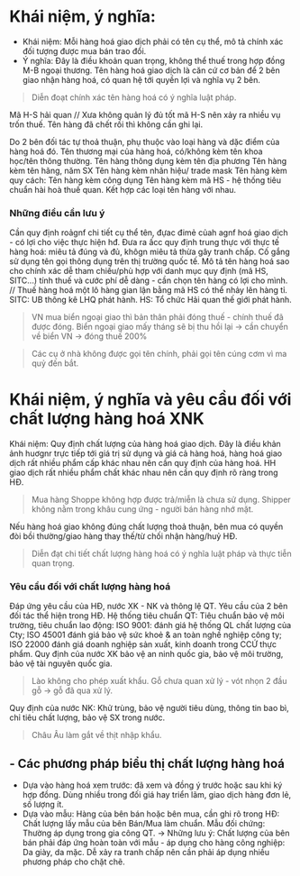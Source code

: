 # Khái niệm, ý nghĩa:
-  Khái niệm:
Mỗi hàng hoá giao dịch phải có tên cụ thể, mô tả chính xác đối tượng được mua bán trao đổi.
- Ý nghĩa: 
Đây là điều khoản quan trọng, không thể thuế trong hợp đồng M-B ngoại thương. Tên hàng hoá giao dịch là căn cứ cơ bản để 2 bên giao nhận hàng hoá, có quan hệ tới quyền lợi và nghĩa vụ 2 bên.
> Diễn đoạt chính xác tên hàng hoá có ý nghĩa luật pháp.

Mã H-S hải quan
// Xưa không quản lý đủ tốt mã H-S nên xảy ra nhiều vụ trốn thuế. Tên hàng đã chết rồi thì không cần ghi lại. 

Do 2 bên đối tác tự thoả thuận, phụ thuộc vào loại hàng và dặc điểm của hàng hoá đó.
Tên thương mại của hàng hoá, có/không kèm tên khoa học/tên thông thường.
Tên hàng thông dụng kèm tên địa phương
Tên hàng kèm tên hãng, năm SX
Tên hàng kèm nhãn hiệu/ trade mask
Tên hàng kèm quy cách:
Tên hàng kèm công dụng
Tên hàng kèm mã HS - hệ thống tiêu chuẩn hài hoà thuế quan.
Kết hợp các loại tên hàng với nhau.

### Những điều cần lưu ý
Cần quy định roảgnf chi tiết cụ thể tên, đựac đimẻ củah agnf hoá giao dịch - có lợi cho việc thực hiện hđ.
Đưa ra ấcc quy định trung thực với thực tế hàng hoá: miêu tả đúng và đủ, khôgn miêu tả thừa gây tranh chấp.
Cố gắng sử dụng tên gọi thông dụng trên thị trường quốc tế.
Mô tả tên hàng hoá sao cho chính xác dễ tham chiếu/phù hợp với danh mục quy định (mã HS, SITC...) tính thuế và cước phí dễ dàng - cần chọn tên hàng có lợi cho mình.
// Thuế hàng hoá một lô hàng gian lận bằng mã HS có thể nhảy lên hàng tỉ.
SITC: UB thông kê LHQ phát hành. 
HS: Tổ chức Hải quan thế giới phát hành.

> VN mua biển ngoại giao thì bản thân phải đóng thuế - chính thuế đã được đóng. Biển ngoại giao mấy tháng sẽ bị thu hồi lại -> cần chuyển về biển VN -> đóng thuế 200% 

> Các cụ ở nhà không được gọi tên chính, phải gọi tên cúng cơm vì ma quỷ đến bắt.

# Khái niệm, ý nghĩa và yêu cầu đối với chất lượng hàng hoá XNK
Khái niệm: Quy định chất lượng của hàng hoá giao dịch. 
Đây là điều khản ảnh huơgnr trực tiếp tới giá trị sử dụng và giá cả hàng hoá, hàng hoá giao dịch rất nhiều phẩm cấp khác nhau nên cần quy định của hàng hoá. HH giao dịch rất nhiều phẩm chất khác nhau nên cần quy định rõ ràng trong HĐ.
>Mua hàng Shoppe không hợp được trả/miễn là chưa sử dụng. Shipper không nằm trong khâu cung ứng - người bán hàng nhớ mặt. 

Nếu hàng hoá giao không đúng chất lượng thoả thuận, bên mua có quyền đòi bồi thường/giao hàng thay thế/từ chối nhận hàng/huỷ HĐ.
> Diễn đạt chi tiết chất lượng hàng hoá có ý nghĩa luật pháp và thực tiễn quan trọng.

### Yêu cầu đối với chất lượng hàng hoá 
Đáp ứng yêu cầu của HĐ, nước XK - NK và thông lệ QT.
Yêu cầu của 2 bên đối tác thể hiện trong HĐ.
Hệ thống tiêu chuẩn QT: Tiêu chuẩn bảo vệ môi trường, tiêu chuẩn lao động: ISO 9001: đánh giá hệ thống QL chất lượng của Cty; ISO 45001 đánh giá bảo vệ sức khoẻ & an toàn nghề nghiệp công ty; ISO 22000 đánh giá doanh nghiệp sản xuất, kinh doanh trong CCỨ thực phẩm.
Quy định của nước XK bảo vệ an ninh quốc gia, bảo vệ môi trường, bảo vệ tài nguyên quốc gia.
> Lào không cho phép xuất khẩu. Gỗ chưa quan xử lý - vót nhọn 2 đầu gỗ -> gỗ đã qua xử lý. 

Quy định của nước NK: Khử trùng, bảo vệ người tiêu dùng, thông tin bao bì, chỉ tiêu chất lượng, bảo vệ SX trong nước. 
> Châu Âu làm gắt về thịt nhập khẩu.
## - Các phương pháp biểu thị chất lượng hàng hoá
- Dựa vào hàng hoá xem trước: đã xem và đồng ý trước hoặc sau khi ký hợp đồng. Dùng nhiều trong đối giá hay triển lãm, giao dịch hàng đơn lẻ, số lượng ít.
- Dựa vào mẫu: 
Hàng của bên bán hoặc bên mua, cần ghi rõ trong HĐ: Chất lượng lấy mẫu của bên Bán/Mua làm chuẩn.
Mẫu đối chứng: Thường áp dụng trong gia công QT.
-> Những lưu ý:
Chất lượng của bên bán phải đáp ứng hoàn toàn với mẫu - áp dụng cho hàng công nghiệp: Da giày, da mặc.
	Dễ xảy ra tranh chấp nên cần phải áp dụng nhiều phương pháp cho chặt chẽ.